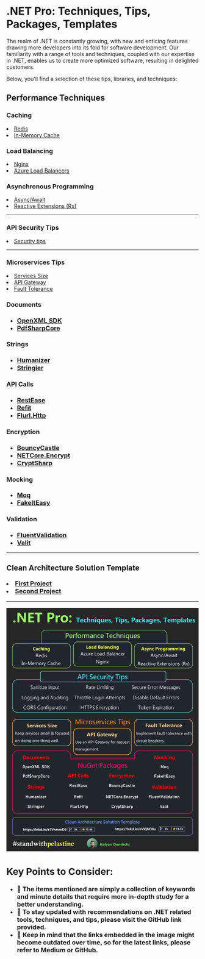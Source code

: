 # .NET Pro: Techniques, Tips, Packages, Templates

<p>The realm of .NET is constantly growing, with new and enticing features drawing more developers into its fold for software development. Our familiarity with a range of tools and techniques, coupled with our expertise in .NET, enables us to create more optimized software, resulting in delighted customers.</p>

<p>Below, you'll find a selection of these tips, libraries, and techniques:</p>
 
<h2>Performance Techniques</h2>
<h3>Caching</h3>
<u>
  <li><a href="https://www.c-sharpcorner.com/article/implementation-of-the-redis-cache-in-the-net-core-api">Redis </a></li>
  <li><a href="https://learn.microsoft.com/en-us/aspnet/core/performance/caching/memory?view=aspnetcore-7.0">In-Memory Cache</a></li>
</u>
<h3>Load Balancing</h3>
<u>
  <li><a href="https://learn.microsoft.com/en-us/aspnet/core/host-and-deploy/linux-nginx?view=aspnetcore-7.0&tabs=linux-ubuntu">Nginx </a></li>
  <li><a href="https://winsmarts.com/aspnet-core-azure-ad-authentication-and-load-balancers-e458f5ef54c6">Azure Load Balancers</a></li>
</u>
<h3>Asynchronous Programming</h3>
<u>
  <li><a href="https://learn.microsoft.com/en-us/dotnet/csharp/asynchronous-programming/async-scenarios">Async/Await </a></li>
  <li><a href="https://dotnetcorecentral.com/blog/reactive-extensions-in-net-core"> Reactive Extensions (Rx)</a></li>
</u>
<hr/>
<h3>API Security Tips</h3>
<u>
  <li><a href="https://www.syncfusion.com/blogs/post/10-practices-secure-asp-net-core-mvc-app.aspx">Security tips</a></li>
</u>
<hr/>
<h3>Microservices Tips</h3>
<u>
  <li><a href="https://www.ben-morris.com/how-big-is-a-microservice">Services Size </a></li>
  <li><a href="https://microservices.io/patterns/apigateway.html">API Gateway</a></li>
  <li><a href="https://dzone.com/articles/microservices-architectures-what-is-fault-toleranc">Fault Tolerance</a></li>
</u>
<h3><NuGet Packages/h3>
<h4>Documents</h4>
<ul>
  <li><a href="https://github.com/dotnet/Open-XML-SDK">OpenXML SDK</a></li>
  <li><a href="https://github.com/ststeiger/PdfSharpCore">PdfSharpCore </a></li>
</ul>
<h4>Strings</h4>
<ul>
  <li><a href="https://github.com/Humanizr/Humanizer">Humanizer </a></li>
  <li><a href="https://github.com/Entomy/LibLangly">Stringier </a></li>
</ul>
<h4>API Calls</h4>
<ul>
  <li><a href="https://github.com/canton7/RestEase">RestEase </a></li>
  <li><a href="https://github.com/reactiveui/refit">Refit </a></li>
  <li><a href="https://github.com/tmenier/Flurl">Flurl.Http </a></li>
</ul>
<h4>Encryption</h4>
<ul>
  <li><a href="https://github.com/bcgit/bc-csharp">BouncyCastle </a></li>
  <li><a href="https://github.com/myloveCc/NETCore.Encrypt">NETCore.Encrypt</a></li>
  <li><a href="https://github.com/ChrisMcKee/cryptsharp">CryptSharp </a></li>
</ul>
<h4>Mocking</h4>
<ul>
  <li><a href="https://github.com/devlooped/moq">Moq </a></li>
  <li><a href="https://github.com/FakeItEasy/FakeItEasy">FakeItEasy </a></li>
</ul>
<h4>Validation</h4>
<ul>
  <li><a href="https://github.com/FluentValidation/FluentValidation">FluentValidation </a></li>
  <li><a href="https://github.com/valit-stack/Valit">Valit </a></li>
</ul>
<hr/>
<h3>Clean Architecture Solution Template</h3>
<u>
  <li><a href="https://github.com/jasontaylordev/CleanArchitecture"> First Project</a></li>
  <li><a href="https://github.com/ardalis/CleanArchitecture">Second Project</a></li>
</u>
<hr/>

<img src="https://github.com/kavaan/dotnet-pro/blob/main/final5.png?raw=true" />

<h2>Key Points to Consider:</h2>
<ul>
<li>🔵 The items mentioned are simply a collection of keywords and minute details that require more in-depth study for a better understanding.</li>
<li>🔵 To stay updated with recommendations on .NET related tools, techniques, and tips, please visit the GitHub link provided.</li>
<li>🔵 Keep in mind that the links embedded in the image might become outdated over time, so for the latest links, please refer to Medium or GitHub.</li>
</ul>

